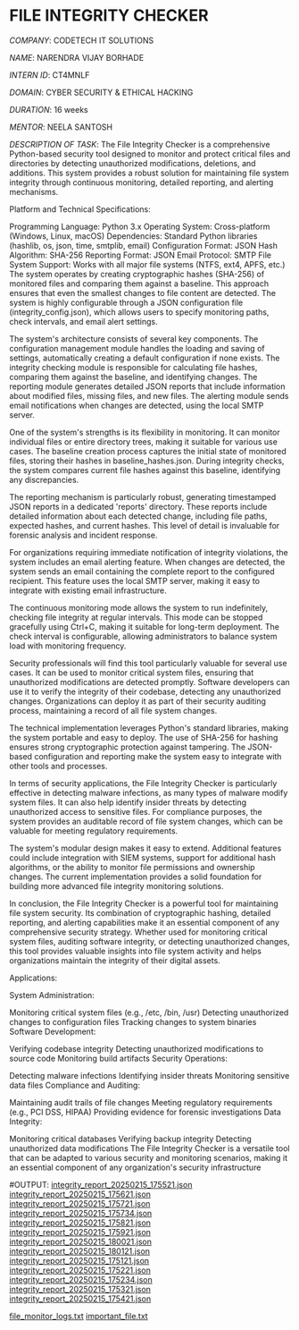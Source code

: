 # FILE INTEGRITY CHECKER

*COMPANY*: CODETECH IT SOLUTIONS

*NAME*: NARENDRA VIJAY BORHADE

*INTERN ID*: CT4MNLF

*DOMAIN*: CYBER SECURITY & ETHICAL HACKING

*DURATION*: 16 weeks

*MENTOR*: NEELA SANTOSH

*DESCRIPTION OF TASK*: The File Integrity Checker is a comprehensive Python-based security tool designed to monitor and protect critical files and directories by detecting unauthorized modifications, deletions, and additions. This system provides a robust solution for maintaining file system integrity through continuous monitoring, detailed reporting, and alerting mechanisms.

Platform and Technical Specifications:

Programming Language: Python 3.x
Operating System: Cross-platform (Windows, Linux, macOS)
Dependencies: Standard Python libraries (hashlib, os, json, time, smtplib, email)
Configuration Format: JSON
Hash Algorithm: SHA-256
Reporting Format: JSON
Email Protocol: SMTP
File System Support: Works with all major file systems (NTFS, ext4, APFS, etc.)
The system operates by creating cryptographic hashes (SHA-256) of monitored files and comparing them against a baseline. This approach ensures that even the smallest changes to file content are detected. The system is highly configurable through a JSON configuration file (integrity_config.json), which allows users to specify monitoring paths, check intervals, and email alert settings.

The system's architecture consists of several key components. The configuration management module handles the loading and saving of settings, automatically creating a default configuration if none exists. The integrity checking module is responsible for calculating file hashes, comparing them against the baseline, and identifying changes. The reporting module generates detailed JSON reports that include information about modified files, missing files, and new files. The alerting module sends email notifications when changes are detected, using the local SMTP server.

One of the system's strengths is its flexibility in monitoring. It can monitor individual files or entire directory trees, making it suitable for various use cases. The baseline creation process captures the initial state of monitored files, storing their hashes in baseline_hashes.json. During integrity checks, the system compares current file hashes against this baseline, identifying any discrepancies.

The reporting mechanism is particularly robust, generating timestamped JSON reports in a dedicated 'reports' directory. These reports include detailed information about each detected change, including file paths, expected hashes, and current hashes. This level of detail is invaluable for forensic analysis and incident response.

For organizations requiring immediate notification of integrity violations, the system includes an email alerting feature. When changes are detected, the system sends an email containing the complete report to the configured recipient. This feature uses the local SMTP server, making it easy to integrate with existing email infrastructure.

The continuous monitoring mode allows the system to run indefinitely, checking file integrity at regular intervals. This mode can be stopped gracefully using Ctrl+C, making it suitable for long-term deployment. The check interval is configurable, allowing administrators to balance system load with monitoring frequency.

Security professionals will find this tool particularly valuable for several use cases. It can be used to monitor critical system files, ensuring that unauthorized modifications are detected promptly. Software developers can use it to verify the integrity of their codebase, detecting any unauthorized changes. Organizations can deploy it as part of their security auditing process, maintaining a record of all file system changes.

The technical implementation leverages Python's standard libraries, making the system portable and easy to deploy. The use of SHA-256 for hashing ensures strong cryptographic protection against tampering. The JSON-based configuration and reporting make the system easy to integrate with other tools and processes.

In terms of security applications, the File Integrity Checker is particularly effective in detecting malware infections, as many types of malware modify system files. It can also help identify insider threats by detecting unauthorized access to sensitive files. For compliance purposes, the system provides an auditable record of file system changes, which can be valuable for meeting regulatory requirements.

The system's modular design makes it easy to extend. Additional features could include integration with SIEM systems, support for additional hash algorithms, or the ability to monitor file permissions and ownership changes. The current implementation provides a solid foundation for building more advanced file integrity monitoring solutions.

In conclusion, the File Integrity Checker is a powerful tool for maintaining file system security. Its combination of cryptographic hashing, detailed reporting, and alerting capabilities make it an essential component of any comprehensive security strategy. Whether used for monitoring critical system files, auditing software integrity, or detecting unauthorized changes, this tool provides valuable insights into file system activity and helps organizations maintain the integrity of their digital assets.

Applications:

System Administration:

Monitoring critical system files (e.g., /etc, /bin, /usr)
Detecting unauthorized changes to configuration files
Tracking changes to system binaries
Software Development:

Verifying codebase integrity
Detecting unauthorized modifications to source code
Monitoring build artifacts
Security Operations:

Detecting malware infections
Identifying insider threats
Monitoring sensitive data files
Compliance and Auditing:

Maintaining audit trails of file changes
Meeting regulatory requirements (e.g., PCI DSS, HIPAA)
Providing evidence for forensic investigations
Data Integrity:

Monitoring critical databases
Verifying backup integrity
Detecting unauthorized data modifications
The File Integrity Checker is a versatile tool that can be adapted to various security and monitoring scenarios, making it an essential component of any organization's security infrastructure

#OUTPUT:
[integrity_report_20250215_175521.json](https://github.com/user-attachments/files/18826586/integrity_report_20250215_175521.json)
[integrity_report_20250215_175621.json](https://github.com/user-attachments/files/18826587/integrity_report_20250215_175621.json)
[integrity_report_20250215_175721.json](https://github.com/user-attachments/files/18826596/integrity_report_20250215_175721.json)
[integrity_report_20250215_175734.json](https://github.com/user-attachments/files/18826585/integrity_report_20250215_175734.json)
[integrity_report_20250215_175821.json](https://github.com/user-attachments/files/18826588/integrity_report_20250215_175821.json)
[integrity_report_20250215_175921.json](https://github.com/user-attachments/files/18826590/integrity_report_20250215_175921.json)
[integrity_report_20250215_180021.json](https://github.com/user-attachments/files/18826584/integrity_report_20250215_180021.json)
[integrity_report_20250215_180121.json](https://github.com/user-attachments/files/18826595/integrity_report_20250215_180121.json)
[integrity_report_20250215_175121.json](https://github.com/user-attachments/files/18826593/integrity_report_20250215_175121.json)
[integrity_report_20250215_175221.json](https://github.com/user-attachments/files/18826594/integrity_report_20250215_175221.json)
[integrity_report_20250215_175234.json](https://github.com/user-attachments/files/18826591/integrity_report_20250215_175234.json)
[integrity_report_20250215_175321.json](https://github.com/user-attachments/files/18826589/integrity_report_20250215_175321.json)
[integrity_report_20250215_175421.json](https://github.com/user-attachments/files/18826592/integrity_report_20250215_175421.json)

[file_monitor_logs.txt](https://github.com/user-attachments/files/18826607/file_monitor_logs.txt)
[important_file.txt](https://github.com/user-attachments/files/18826608/important_file.txt)
